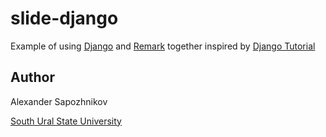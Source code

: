 # slide-django

Example of using [Django](https://djangoproject.com) and [Remark](https://remarkjs.com) together inspired by [Django Tutorial](https://docs.djangoproject.com/en/3.1/intro/tutorial01/)

## Author

Alexander Sapozhnikov

[South Ural State University](https://www.susu.ru)
